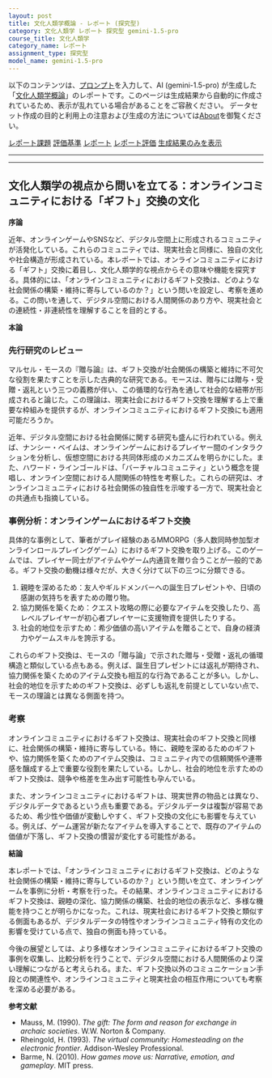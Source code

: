 ```yaml
---
layout: post
title: 文化人類学概論 - レポート (探究型)
category: 文化人類学 レポート 探究型 gemini-1.5-pro
course_title: 文化人類学
category_name: レポート
assignment_type: 探究型
model_name: gemini-1.5-pro
---
```


以下のコンテンツは、[プロンプト](http://127.0.0.1:8000/generated/文化人類学/gemini-1.5-pro/prompt_レポート-探究型.md)を入力して、AI (gemini-1.5-pro) が生成した「[文化人類学概論](/contents/文化人類学/)」のレポートです。このページは生成結果から自動的に作成されているため、表示が乱れている場合があることをご容赦ください。
データセット作成の目的と利用上の注意および生成の方法については[About](/About)を御覧ください。

[レポート課題](../レポート課題-探究型)
[評価基準](../評価基準-探究型)
[レポート](../レポート-探究型)
[レポート評価](../レポート評価-探究型)
[生成結果のみを表示](http://127.0.0.1:8000/generated/文化人類学/gemini-1.5-pro/レポート-探究型.md)
  

***
***
  
## 文化人類学の視点から問いを立てる：オンラインコミュニティにおける「ギフト」交換の文化

**序論**

近年、オンラインゲームやSNSなど、デジタル空間上に形成されるコミュニティが活発化している。これらのコミュニティでは、現実社会と同様に、独自の文化や社会構造が形成されている。本レポートでは、オンラインコミュニティにおける「ギフト」交換に着目し、文化人類学的な視点からその意味や機能を探究する。具体的には、「オンラインコミュニティにおけるギフト交換は、どのような社会関係の構築・維持に寄与しているのか？」という問いを設定し、考察を進める。この問いを通して、デジタル空間における人間関係のあり方や、現実社会との連続性・非連続性を理解することを目的とする。

**本論**

### 先行研究のレビュー

マルセル・モースの『贈与論』は、ギフト交換が社会関係の構築と維持に不可欠な役割を果たすことを示した古典的な研究である。モースは、贈与には贈与・受贈・返礼という三つの義務が伴い、この循環的な行為を通して社会的な紐帯が形成されると論じた。この理論は、現実社会におけるギフト交換を理解する上で重要な枠組みを提供するが、オンラインコミュニティにおけるギフト交換にも適用可能だろうか。

近年、デジタル空間における社会関係に関する研究も盛んに行われている。例えば、ナンシー・ベイムは、オンラインゲームにおけるプレイヤー間のインタラクションを分析し、仮想空間における共同体形成のメカニズムを明らかにした。また、ハワード・ラインゴールドは、「バーチャルコミュニティ」という概念を提唱し、オンライン空間における人間関係の特性を考察した。これらの研究は、オンラインコミュニティにおける社会関係の独自性を示唆する一方で、現実社会との共通点も指摘している。

### 事例分析：オンラインゲームにおけるギフト交換

具体的な事例として、筆者がプレイ経験のあるMMORPG（多人数同時参加型オンラインロールプレイングゲーム）におけるギフト交換を取り上げる。このゲームでは、プレイヤー同士がアイテムやゲーム内通貨を贈り合うことが一般的である。ギフト交換の動機は様々だが、大きく分けて以下の三つに分類できる。

1. 親睦を深めるため：友人やギルドメンバーへの誕生日プレゼントや、日頃の感謝の気持ちを表すための贈り物。
2. 協力関係を築くため：クエスト攻略の際に必要なアイテムを交換したり、高レベルプレイヤーが初心者プレイヤーに支援物資を提供したりする。
3. 社会的地位を示すため：希少価値の高いアイテムを贈ることで、自身の経済力やゲームスキルを誇示する。

これらのギフト交換は、モースの「贈与論」で示された贈与・受贈・返礼の循環構造と類似している点もある。例えば、誕生日プレゼントには返礼が期待され、協力関係を築くためのアイテム交換も相互的な行為であることが多い。しかし、社会的地位を示すためのギフト交換は、必ずしも返礼を前提としていない点で、モースの理論とは異なる側面を持つ。

### 考察

オンラインコミュニティにおけるギフト交換は、現実社会のギフト交換と同様に、社会関係の構築・維持に寄与している。特に、親睦を深めるためのギフトや、協力関係を築くためのアイテム交換は、コミュニティ内での信頼関係や連帯感を醸成する上で重要な役割を果たしている。しかし、社会的地位を示すためのギフト交換は、競争や格差を生み出す可能性も孕んでいる。

また、オンラインコミュニティにおけるギフトは、現実世界の物品とは異なり、デジタルデータであるという点も重要である。デジタルデータは複製が容易であるため、希少性や価値が変動しやすく、ギフト交換の文化にも影響を与えている。例えば、ゲーム運営が新たなアイテムを導入することで、既存のアイテムの価値が下落し、ギフト交換の慣習が変化する可能性がある。

**結論**

本レポートでは、「オンラインコミュニティにおけるギフト交換は、どのような社会関係の構築・維持に寄与しているのか？」という問いを立て、オンラインゲームを事例に分析・考察を行った。その結果、オンラインコミュニティにおけるギフト交換は、親睦の深化、協力関係の構築、社会的地位の表示など、多様な機能を持つことが明らかになった。これは、現実社会におけるギフト交換と類似する側面もあるが、デジタルデータの特性やオンラインコミュニティ特有の文化の影響を受けている点で、独自の側面も持っている。

今後の展望としては、より多様なオンラインコミュニティにおけるギフト交換の事例を収集し、比較分析を行うことで、デジタル空間における人間関係のより深い理解につながると考えられる。また、ギフト交換以外のコミュニケーション手段との関連性や、オンラインコミュニティと現実社会の相互作用についても考察を深める必要がある。


**参考文献**

* Mauss, M. (1990). *The gift: The form and reason for exchange in archaic societies*. W.W. Norton & Company.
* Rheingold, H. (1993). *The virtual community: Homesteading on the electronic frontier*. Addison-Wesley Professional.
* Barme, N. (2010). *How games move us: Narrative, emotion, and gameplay*. MIT press.
